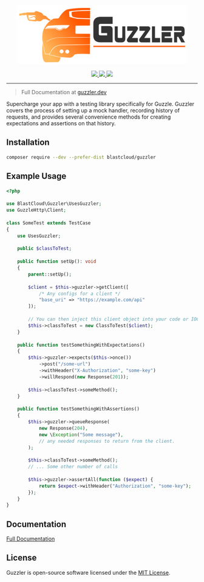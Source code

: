 <p align="center"><img src="Guzzler-logo.svg" width="450"></p>
<p align="center">
    <a href="https://travis-ci.org/blastcloud/guzzler">
        <img src="https://travis-ci.org/blastcloud/guzzler.svg?branch=master">
    </a>
    <a href="https://codeclimate.com/github/blastcloud/guzzler/test_coverage">
        <img src="https://api.codeclimate.com/v1/badges/01c6f66eaa5db02e5411/test_coverage" />
    </a>
    <a href="https://codeclimate.com/github/blastcloud/guzzler/maintainability">
        <img src="https://api.codeclimate.com/v1/badges/01c6f66eaa5db02e5411/maintainability" />
    </a>
</p>

---

> Full Documentation at [guzzler.dev](https://guzzler.dev)

Supercharge your app with a testing library specifically for Guzzle. Guzzler covers the process of setting up a mock handler, recording history of requests, and provides several convenience methods for creating expectations and assertions on that history.

## Installation

```bash
composer require --dev --prefer-dist blastcloud/guzzler
```

## Example Usage

```php
<?php

use BlastCloud\Guzzler\UsesGuzzler;
use GuzzleHttp\Client;

class SomeTest extends TestCase
{
    use UsesGuzzler;

    public $classToTest;

    public function setUp(): void
    {
        parent::setUp();
    
        $client = $this->guzzler->getClient([
            /* Any configs for a client */
            "base_uri" => "https://example.com/api"
        ]);
        
        // You can then inject this client object into your code or IOC container.
        $this->classToTest = new ClassToTest($client);
    }

    public function testSomethingWithExpectations()
    {
        $this->guzzler->expects($this->once())
            ->post("/some-url")
            ->withHeader("X-Authorization", "some-key")
            ->willRespond(new Response(201));
    
        $this->classToTest->someMethod();
    }

    public function testSomethingWithAssertions()
    {
        $this->guzzler->queueResponse(
            new Response(204),
            new \Exception("Some message"),
            // any needed responses to return from the client.
        );
    
        $this->classToTest->someMethod();
        // ... Some other number of calls
    
        $this->guzzler->assertAll(function ($expect) {
            return $expect->withHeader("Authorization", "some-key");
        });
    }
}
```

## Documentation

[Full Documentation](https://guzzler.dev)

## License

Guzzler is open-source software licensed under the [MIT License](https://opensource.org/licenses/MIT).
